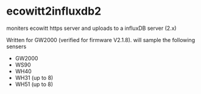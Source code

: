 # ecowitt2influxdb2
moniters ecowitt https server and uploads to a influxDB server (2.x)

Written for GW2000 (verified for firmware V2.1.8). will sample the following sensers
 -  GW2000
 -  WS90
 -  WH40
 -  WH31 (up to 8)
 -  WH51 (up to 8)
